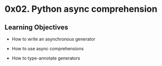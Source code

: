 # 0x02. Python async comprehension

## Learning Objectives

- How to write an asynchronous generator

- How to use async comprehensions

- How to type-annotate generators

